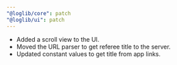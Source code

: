 ```yaml
---
"@loglib/core": patch
"@loglib/ui": patch
---
```


- Added a scroll view to the UI.
- Moved the URL parser to get referee title to the server.
- Updated constant values to get title from app links.
